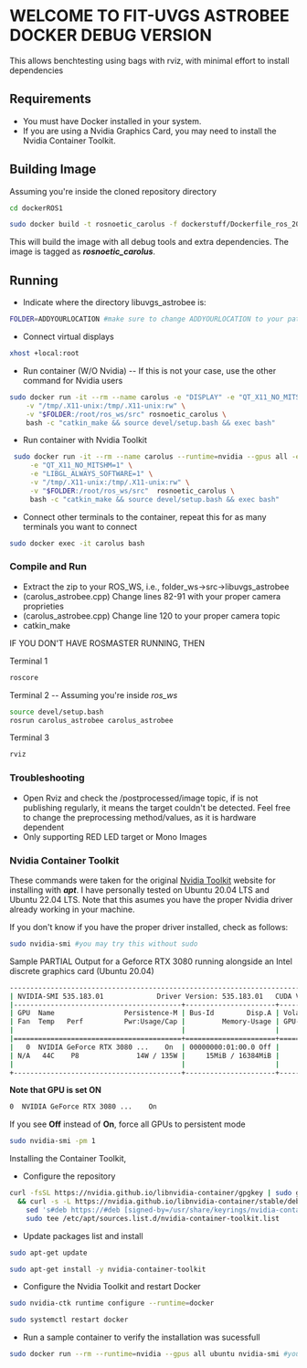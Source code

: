 # WELCOME TO FIT-UVGS ASTROBEE DOCKER DEBUG VERSION
This allows benchtesting using bags with rviz, with minimal effort to install dependencies

## Requirements
- You must have Docker installed in your system. 
- If you are using a Nvidia Graphics Card, you may need to install the Nvidia Container Toolkit. 

## Building Image

Assuming you're inside the cloned repository directory
````bash
cd dockerROS1

sudo docker build -t rosnoetic_carolus -f dockerstuff/Dockerfile_ros_20 .
````
This will build the image with all debug tools and extra dependencies. The image is tagged as ***rosnoetic_carolus***.

## Running
- Indicate where the directory libuvgs_astrobee is:
````bash
FOLDER=ADDYOURLOCATION #make sure to change ADDYOURLOCATION to your path
````
- Connect virtual displays
````bash
xhost +local:root
````
- Run container (W/O Nvidia) -- If this is not your case, use the other command for Nvidia users
````bash
sudo docker run -it --rm --name carolus -e "DISPLAY" -e "QT_X11_NO_MITSHM=1" \
    -v "/tmp/.X11-unix:/tmp/.X11-unix:rw" \
    -v "$FOLDER:/root/ros_ws/src" rosnoetic_carolus \
    bash -c "catkin_make && source devel/setup.bash && exec bash"
````
- Run container with Nvidia Toolkit
````bash
 sudo docker run -it --rm --name carolus --runtime=nvidia --gpus all -e "DISPLAY=$DISPLAY" \
     -e "QT_X11_NO_MITSHM=1" \
     -e "LIBGL_ALWAYS_SOFTWARE=1" \
     -v "/tmp/.X11-unix:/tmp/.X11-unix:rw" \
     -v "$FOLDER:/root/ros_ws/src"  rosnoetic_carolus \
     bash -c "catkin_make && source devel/setup.bash && exec bash"
````
- Connect other terminals to the container, repeat this for as many terminals you want to connect
````bash
sudo docker exec -it carolus bash
````
### Compile and Run
- Extract the zip to your ROS_WS, i.e., folder_ws->src->libuvgs_astrobee
- (carolus_astrobee.cpp) Change lines 82-91 with your proper camera proprieties
- (carolus_astrobee.cpp) Change line 120 to your proper camera topic
- catkin_make

IF YOU DON'T HAVE ROSMASTER RUNNING, THEN

Terminal 1
````bash
roscore
````

Terminal 2 -- Assuming you're inside *ros_ws*
````bash
source devel/setup.bash
rosrun carolus_astrobee carolus_astrobee
````
Terminal 3
````bash
rviz
````
### Troubleshooting
- Open Rviz and check the /postprocessed/image topic, if is not publishing regularly, it means the target couldn't be detected. Feel free to change the preprocessing method/values, as it is hardware dependent
- Only supporting RED LED target or Mono Images

### Nvidia Container Toolkit
These commands were taken for the original [Nvidia Toolkit](https://docs.nvidia.com/datacenter/cloud-native/container-toolkit/latest/install-guide.html) website for installing with ***apt***. I have personally tested on Ubuntu 20.04 LTS and Ubuntu 22.04 LTS. Note that this asumes you have the proper Nvidia driver already working in your machine.

If you don't know if you have the proper driver installed, check as follows:

````bash
sudo nvidia-smi #you may try this without sudo 
````
Sample PARTIAL Output for a Geforce RTX 3080 running alongside an Intel discrete graphics card (Ubuntu 20.04)
````bash
---------------------------------------------------------------------------------------+
| NVIDIA-SMI 535.183.01             Driver Version: 535.183.01   CUDA Version: 12.2     |
|-----------------------------------------+----------------------+----------------------+
| GPU  Name                 Persistence-M | Bus-Id        Disp.A | Volatile Uncorr. ECC |
| Fan  Temp   Perf          Pwr:Usage/Cap |         Memory-Usage | GPU-Util  Compute M. |
|                                         |                      |               MIG M. |
|=========================================+======================+======================|
|   0  NVIDIA GeForce RTX 3080 ...    On  | 00000000:01:00.0 Off |                  N/A |
| N/A   44C    P8              14W / 135W |     15MiB / 16384MiB |      0%      Default |
|                                         |                      |                  N/A |
+-----------------------------------------+----------------------+----------------------+
````                                                                                         

**Note that GPU is set ON**
```bash
0  NVIDIA GeForce RTX 3080 ...    On 
```
If you see **Off** instead of **On**, force all GPUs to persistent mode

````bash
sudo nvidia-smi -pm 1
````
Installing the Container Toolkit,

- Configure the repository
````bash
curl -fsSL https://nvidia.github.io/libnvidia-container/gpgkey | sudo gpg --dearmor -o /usr/share/keyrings/nvidia-container-toolkit-keyring.gpg \
  && curl -s -L https://nvidia.github.io/libnvidia-container/stable/deb/nvidia-container-toolkit.list | \
    sed 's#deb https://#deb [signed-by=/usr/share/keyrings/nvidia-container-toolkit-keyring.gpg] https://#g' | \
    sudo tee /etc/apt/sources.list.d/nvidia-container-toolkit.list
````
- Update packages list and install
````bash
sudo apt-get update
````
````bash
sudo apt-get install -y nvidia-container-toolkit
````
- Configure the Nvidia Toolkit and restart Docker
````bash
sudo nvidia-ctk runtime configure --runtime=docker
````
````bash
sudo systemctl restart docker
````
- Run a sample container to verify the installation was sucessfull 
````bash
sudo docker run --rm --runtime=nvidia --gpus all ubuntu nvidia-smi #you may call docker without sudo if you have previously configured so
````



